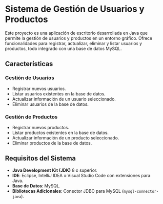 # Sistema de Gestión de Usuarios y Productos

Este proyecto es una aplicación de escritorio desarrollada en Java que permite la gestión de usuarios y productos en un entorno gráfico. Ofrece funcionalidades para registrar, actualizar, eliminar y listar usuarios y productos, todo integrado con una base de datos MySQL.

## **Características**

### **Gestión de Usuarios**
- Registrar nuevos usuarios.
- Listar usuarios existentes en la base de datos.
- Actualizar información de un usuario seleccionado.
- Eliminar usuarios de la base de datos.

### **Gestión de Productos**
- Registrar nuevos productos.
- Listar productos existentes en la base de datos.
- Actualizar información de un producto seleccionado.
- Eliminar productos de la base de datos.

## **Requisitos del Sistema**
- **Java Development Kit (JDK)** 8 o superior.
- **IDE**: Eclipse, IntelliJ IDEA o Visual Studio Code con extensiones para Java.
- **Base de Datos**: MySQL.
- **Bibliotecas Adicionales**: Conector JDBC para MySQL (`mysql-connector-java`).